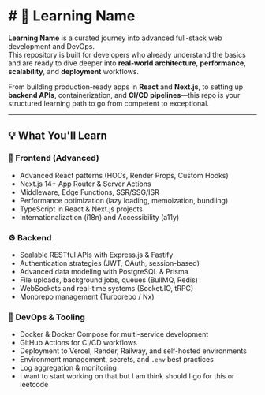 # # 🚀 Learning Name

**Learning Name** is a curated journey into advanced full-stack web development and DevOps.  
This repository is built for developers who already understand the basics and are ready to dive deeper into **real-world architecture**, **performance**, **scalability**, and **deployment** workflows.

From building production-ready apps in **React** and **Next.js**, to setting up **backend APIs**, containerization, and **CI/CD pipelines**—this repo is your structured learning path to go from competent to exceptional.

---

## 💡 What You'll Learn

### 🧠 Frontend (Advanced)

- Advanced React patterns (HOCs, Render Props, Custom Hooks)
- Next.js 14+ App Router & Server Actions
- Middleware, Edge Functions, SSR/SSG/ISR
- Performance optimization (lazy loading, memoization, bundling)
- TypeScript in React & Next.js projects
- Internationalization (i18n) and Accessibility (a11y)

### ⚙️ Backend

- Scalable RESTful APIs with Express.js & Fastify
- Authentication strategies (JWT, OAuth, session-based)
- Advanced data modeling with PostgreSQL & Prisma
- File uploads, background jobs, queues (BullMQ, Redis)
- WebSockets and real-time systems (Socket.IO, tRPC)
- Monorepo management (Turborepo / Nx)

### 🔧 DevOps & Tooling

- Docker & Docker Compose for multi-service development
- GitHub Actions for CI/CD workflows
- Deployment to Vercel, Render, Railway, and self-hosted environments
- Environment management, secrets, and `.env` best practices
- Log aggregation & monitoring
- I want to start working on that but I am think should I go for this or leetcode
  

